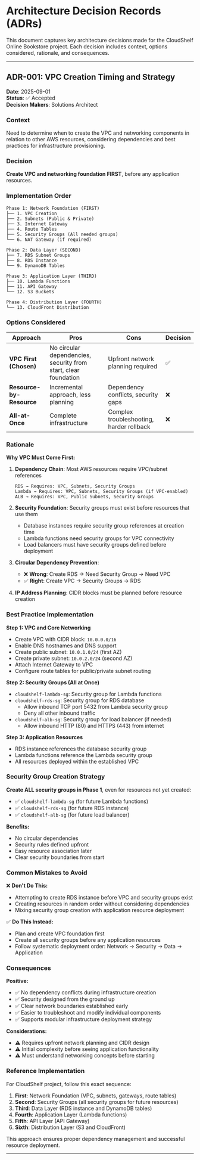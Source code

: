 # Architecture Decision Records (ADRs)

This document captures key architecture decisions made for the CloudShelf Online Bookstore project. Each decision includes context, options considered, rationale, and consequences.

---

## ADR-001: VPC Creation Timing and Strategy

**Date**: 2025-09-01  
**Status**: ✅ Accepted  
**Decision Makers**: Solutions Architect

### Context

Need to determine when to create the VPC and networking components in relation to other AWS resources, considering dependencies and best practices for infrastructure provisioning.

### Decision

**Create VPC and networking foundation FIRST**, before any application resources.

### Implementation Order

```
Phase 1: Network Foundation (FIRST)
├── 1. VPC Creation
├── 2. Subnets (Public & Private)
├── 3. Internet Gateway
├── 4. Route Tables
├── 5. Security Groups (All needed groups)
└── 6. NAT Gateway (if required)

Phase 2: Data Layer (SECOND)
├── 7. RDS Subnet Groups
├── 8. RDS Instance
└── 9. DynamoDB Tables

Phase 3: Application Layer (THIRD)
├── 10. Lambda Functions
├── 11. API Gateway
└── 12. S3 Buckets

Phase 4: Distribution Layer (FOURTH)
└── 13. CloudFront Distribution
```

### Options Considered

| Approach                 | Pros                                                            | Cons                                     | Decision |
| ------------------------ | --------------------------------------------------------------- | ---------------------------------------- | -------- |
| **VPC First (Chosen)**   | No circular dependencies, security from start, clear foundation | Upfront network planning required        | ✅       |
| **Resource-by-Resource** | Incremental approach, less planning                             | Dependency conflicts, security gaps      | ❌       |
| **All-at-Once**          | Complete infrastructure                                         | Complex troubleshooting, harder rollback | ❌       |

### Rationale

**Why VPC Must Come First:**

1. **Dependency Chain**: Most AWS resources require VPC/subnet references

   ```
   RDS → Requires: VPC, Subnets, Security Groups
   Lambda → Requires: VPC, Subnets, Security Groups (if VPC-enabled)
   ALB → Requires: VPC, Public Subnets, Security Groups
   ```

2. **Security Foundation**: Security groups must exist before resources that use them

   - Database instances require security group references at creation time
   - Lambda functions need security groups for VPC connectivity
   - Load balancers must have security groups defined before deployment

3. **Circular Dependency Prevention**:

   - ❌ **Wrong**: Create RDS → Need Security Group → Need VPC
   - ✅ **Right**: Create VPC → Security Groups → RDS

4. **IP Address Planning**: CIDR blocks must be planned before resource creation

### Best Practice Implementation

**Step 1: VPC and Core Networking**

- Create VPC with CIDR block: `10.0.0.0/16`
- Enable DNS hostnames and DNS support
- Create public subnet: `10.0.1.0/24` (first AZ)
- Create private subnet: `10.0.2.0/24` (second AZ)
- Attach Internet Gateway to VPC
- Configure route tables for public/private subnet routing

**Step 2: Security Groups (All at Once)**

- `cloudshelf-lambda-sg`: Security group for Lambda functions
- `cloudshelf-rds-sg`: Security group for RDS database
  - Allow inbound TCP port 5432 from Lambda security group
  - Deny all other inbound traffic
- `cloudshelf-alb-sg`: Security group for load balancer (if needed)
  - Allow inbound HTTP (80) and HTTPS (443) from internet

**Step 3: Application Resources**

- RDS instance references the database security group
- Lambda functions reference the Lambda security group
- All resources deployed within the established VPC

### Security Group Creation Strategy

**Create ALL security groups in Phase 1**, even for resources not yet created:

- ✅ `cloudshelf-lambda-sg` (for future Lambda functions)
- ✅ `cloudshelf-rds-sg` (for future RDS instance)
- ✅ `cloudshelf-alb-sg` (for future load balancer)

**Benefits:**

- No circular dependencies
- Security rules defined upfront
- Easy resource association later
- Clear security boundaries from start

### Common Mistakes to Avoid

❌ **Don't Do This:**

- Attempting to create RDS instance before VPC and security groups exist
- Creating resources in random order without considering dependencies
- Mixing security group creation with application resource deployment

✅ **Do This Instead:**

- Plan and create VPC foundation first
- Create all security groups before any application resources
- Follow systematic deployment order: Network → Security → Data → Application

### Consequences

**Positive:**

- ✅ No dependency conflicts during infrastructure creation
- ✅ Security designed from the ground up
- ✅ Clear network boundaries established early
- ✅ Easier to troubleshoot and modify individual components
- ✅ Supports modular infrastructure deployment strategy

**Considerations:**

- ⚠️ Requires upfront network planning and CIDR design
- ⚠️ Initial complexity before seeing application functionality
- ⚠️ Must understand networking concepts before starting

### Reference Implementation

For CloudShelf project, follow this exact sequence:

1. **First**: Network Foundation (VPC, subnets, gateways, route tables)
2. **Second**: Security Groups (all security groups for future resources)
3. **Third**: Data Layer (RDS instance and DynamoDB tables)
4. **Fourth**: Application Layer (Lambda functions)
5. **Fifth**: API Layer (API Gateway)
6. **Sixth**: Distribution Layer (S3 and CloudFront)

This approach ensures proper dependency management and successful resource deployment.

---
